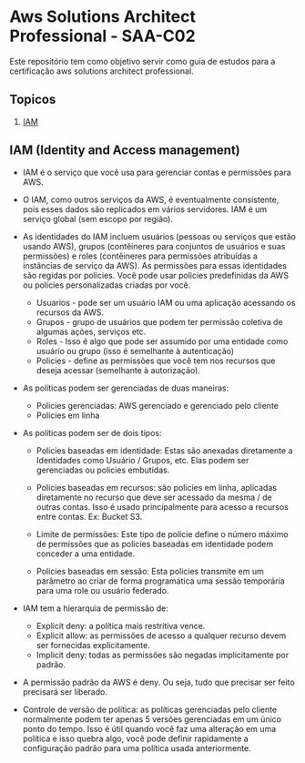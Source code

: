 # Aws Solutions Architect Professional - SAA-C02

Este repositório tem como objetivo servir como guia de estudos para a certificação aws solutions architect professional.

## Topicos 
1. [IAM](#IAM)

## IAM (Identity and Access management)
- IAM é o serviço que você usa para gerenciar contas e permissões para AWS.
- O IAM, como outros serviços da AWS, é eventualmente consistente, pois esses dados são replicados em vários servidores. IAM é um serviço global (sem escopo por região). 
- As identidades do IAM incluem usuários (pessoas ou serviços que estão usando AWS), grupos (contêineres para conjuntos de usuários e suas permissões) e roles (contêineres para permissões atribuídas a instâncias de serviço da AWS). As permissões para essas identidades são regidas por policies. Você pode usar policies predefinidas da AWS ou policies personalizadas criadas por você.

    - Usuarios - pode ser um usuário IAM ou uma aplicação acessando os recursos da AWS.
    - Grupos  - grupo de usuários que podem ter permissão coletiva de algumas ações, serviços etc.
    - Roles - Isso é algo que pode ser assumido por uma entidade como usuário ou grupo (isso é semelhante à autenticação)
    - Policies - define as permissões que você tem nos recursos que deseja acessar (semelhante à autorização).

- As políticas podem ser gerenciadas de duas maneiras:
    - Policies gerenciadas: AWS gerenciado e gerenciado pelo cliente
    - Policies em linha
  
- As políticas podem ser de dois tipos:

    - Policies baseadas em identidade: Estas são anexadas diretamente a Identidades como Usuário / Grupos, etc. Elas podem ser gerenciadas ou policies embutidas.

    - Policies baseadas em recursos: são policies em linha, aplicadas diretamente no recurso que deve ser acessado da mesma / de outras contas. Isso é usado principalmente para acesso a recursos entre contas. Ex: Bucket S3.

    - Limite de permissões: Este tipo de policie define o número máximo de permissões que as policies baseadas em identidade podem conceder a uma entidade.  

    - Policies baseadas em sessão: Esta policies transmite em um parâmetro ao criar de forma programática uma sessão temporária para uma role ou usuário federado.

- IAM tem a hierarquia de permissão de:
    - Explicit deny: a política mais restritiva vence.
    - Explicit allow: as permissões de acesso a qualquer recurso devem ser fornecidas explicitamente.
    - Implicit deny: todas as permissões são negadas implicitamente por padrão.

- A permissão padrão da AWS é deny. Ou seja, tudo que precisar ser feito precisará ser liberado. 

- Controle de versão de política: as políticas gerenciadas pelo cliente normalmente podem ter apenas 5 versões gerenciadas em um único ponto do tempo. Isso é útil quando você faz uma alteração em uma política e isso quebra algo, você pode definir rapidamente a configuração padrão para uma política usada anteriormente.

